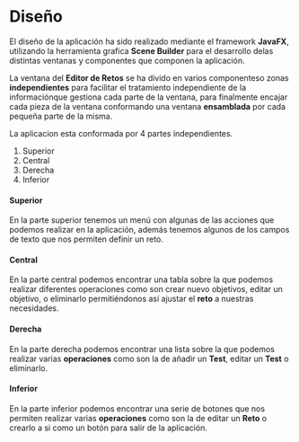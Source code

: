 # Diseño



El diseño de la aplicación ha sido realizado mediante el framework **JavaFX**, utilizando la herramienta grafica **Scene Builder** para el desarrollo delas distintas ventanas y componentes que componen la aplicación.

La ventana del **Editor de Retos** se ha divido en varios componenteso zonas **independientes** para facilitar el tratamiento independiente de la informaciónque gestiona cada parte de la ventana, para finalmente encajar cada pieza de la ventana conformando una ventana **ensamblada** por cada pequeña parte de la misma.

La aplicacion esta conformada por 4 partes independientes.

1. Superior
2. Central
3. Derecha
4. Inferior

#### Superior

En la parte superior tenemos un menú con algunas de las acciones
que podemos realizar en la aplicación, además tenemos algunos de los campos de
texto que nos permiten definir un reto.



#### Central

En la parte central podemos encontrar una tabla sobre la que
podemos realizar diferentes operaciones como son crear nuevo objetivos, editar
un objetivo, o eliminarlo permitiéndonos así ajustar el **reto** a nuestras necesidades.



#### Derecha

En la parte derecha podemos encontrar una lista sobre la que
podemos realizar varias **operaciones** como son la de añadir un **Test**, editar un **Test**
o eliminarlo.


#### Inferior

En la parte inferior podemos encontrar una serie de botones
que nos permiten realizar varias **operaciones** como son la de editar un **Reto** o
crearlo a si como un botón para salir de la aplicación.

